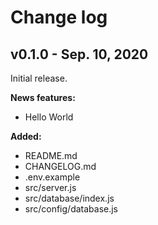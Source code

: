 # Change log

## v0.1.0 - Sep. 10, 2020

Initial release.

**News features:**
- Hello World

**Added:**
- README.md
- CHANGELOG.md
- .env.example
- src/server.js
- src/database/index.js
- src/config/database.js

